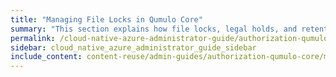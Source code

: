 ```yaml
---
title: "Managing File Locks in Qumulo Core"
summary: "This section explains how file locks, legal holds, and retention periods work in Qumulo Core. For information about working with S3 Object Lock, see <a href='../s3-api/creating-managing-s3-buckets.html#enable-object-lock'>Enabling Object Lock for S3 Buckets</a>."
permalink: /cloud-native-azure-administrator-guide/authorization-qumulo-core/managing-file-locks.html
sidebar: cloud_native_azure_administrator_guide_sidebar
include_content: content-reuse/admin-guides/authorization-qumulo-core/managing-file-locks.md
---
```

